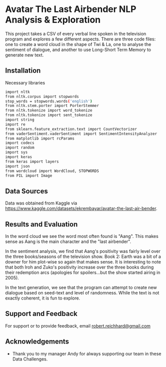
# Avatar The Last Airbender NLP Analysis & Exploration

This project takes a CSV of every verbal line spoken in the television program and explores a few different aspects. There are three code files: one to create a word cloud in the shape of Twi & La, one to analyse the sentiment of dialogue, and another to use Long-Short Term Memory to generate new text.
## Installation

Necessary libraries

```bash
import nltk
from nltk.corpus import stopwords
stop_words = stopwords.words('english')
from nltk.stem.porter import PorterStemmer
from nltk.tokenize import word_tokenize
from nltk.tokenize import sent_tokenize
import string
import re
from sklearn.feature_extraction.text import CountVectorizer
from vaderSentiment.vaderSentiment import SentimentIntensityAnalyzer
from matplotlib import rcParams
import codecs
import random
import sys
import keras
from keras import layers
import json
from wordcloud import WordCloud, STOPWORDS
from PIL import Image
```
    
## Data Sources

Data was obtained from Kaggle via https://www.kaggle.com/datasets/ekrembayar/avatar-the-last-air-bender.


## Results and Evaluation

In the word cloud we see the word most often found is "Aang". This makes sense as Aang is the main character and the "last airbender". 

In the sentiment analysis, we find that Aang's positivity was fairly level over the three books/seasons of the television show. Book 2: Earth was a bit of a downer for him plot-wise so again that makes sense. It is interesting to note that both Iroh and Zuko's positivity increase over the three books during their redemption arcs (apologies for spoilers...but the show started airing in 2005).

In the text generation, we see that the program can attempt to create new dialogue based on seed-text and level of randomness. While the text is not exactly coherent, it is fun to explore.


## Support and Feedback

For support or to provide feedback, email robert.reichhard@gmail.com


## Acknowledgements

 - Thank you to my manager Andy for always supporting our team in these Data Challenges.

